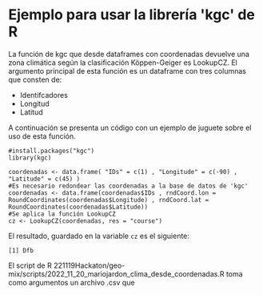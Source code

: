 # Ejemplo para usar la librería 'kgc' de R   

La función de kgc que desde dataframes con coordenadas devuelve una zona climática según la clasificación Köppen-Geiger es LookupCZ. El argumento principal de esta función es un dataframe con tres columnas que consten de: 

  * Identifcadores
  * Longitud 
  * Latitud 

A continuación se presenta un código con un ejemplo de juguete sobre el uso de esta función.

~~~
#install.packages("kgc")
library(kgc)

coordenadas <- data.frame( "IDs" = c(1) , "Longitude" = c(-90) , "Latitude" = c(45) )
#Es necesario redondear las coordenadas a la base de datos de 'kgc'
coordenadas <- data.frame(coordenadas$IDs , rndCoord.lon = RoundCoordinates(coordenadas$Longitude) , rndCoord.lat = RoundCoordinates(coordenadas$Latitude))
#Se aplica la función LookupCZ
cz <- LookupCZ(coordenadas, res = "course") 
~~~

El resultado, guardado en la variable `cz` es el siguiente:

~~~
[1] Dfb
~~~

El script de R 221119Hackaton/geo-mix/scripts/2022_11_20_mariojardon_clima_desde_coordenadas.R toma como argumentos un archivo .csv que 
